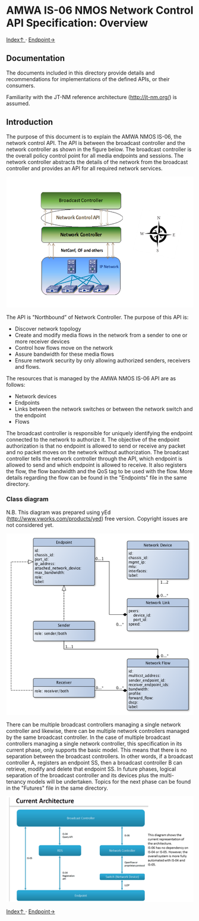 # AMWA IS-06 NMOS Network Control API Specification: Overview

[ Index↑ ](..) · [Endpoint→](2.0._Endpoint.md)



## Documentation

The documents included in this directory provide details and recommendations for implementations of the defined APIs, or their consumers.

Familiarity with the JT-NM reference architecture (http://jt-nm.org/) is assumed.

## Introduction

The purpose of this document is to explain the AMWA NMOS IS-06, the network control API. The API is between the broadcast controller and the network controller as shown in the figure below.  The broadcast controller is the overall policy control point for all media endpoints and sessions. The network controller abstracts the details of the network from the broadcast controller and provides an API for all required network services. 

![Class Diagram](images/BC-NC.png)

The API is "Northbound” of Network Controller. The purpose of this API is:
* Discover network topology
* Create and modify media flows in the network from a sender to one or more receiver devices
* Control how flows move on the network
* Assure bandwidth for these media flows
* Ensure network security by only allowing authorized senders, receivers and flows.

The resources that is managed by the AMWA NMOS IS-06 API are as follows:
- Network devices
- Endpoints
- Links between the network switches or between the network switch and the endpoint
- Flows

 The broadcast controller is responsible for uniquely identifying the endpoint connected to the network to authorize it. The objective of the endpoint authorization is that no endpoint is allowed to send or receive any packet and no packet moves on the network without authorization. The broadcast controller tells the network controller through the API, which endpoint is allowed to send and which endpoint is allowed to receive. It also registers the flow, the flow bandwidth and the QoS tag to be used with the flow. More details regarding the flow can be found in the "Endpoints" file in the same directory. 

### Class diagram

N.B. This diagram was prepared using yEd (http://www.yworks.com/products/yed) free version. Copyright issues are not considered yet.
 
![Class Diagram](images/class-diagram.png)

There can be multiple broadcast controllers managing a single network controller and likewise, there can be multiple network controllers managed by the same broadcast controller.  In the case of multiple broadcast controllers managing a single network controller,  this specification in its current phase, only supports the basic model. This means that there is no separation between the broadcast controllers. In other words, if a broadcast controller A, registers an endpoint SS, then a broadcast controller B can retrieve, modify and delete that endpoint SS. In future phases, logical separation of the broadcast controller and its devices plus the multi-tenancy models will be undertaken. Topics for the next phase can be found in the "Futures" file in the same directory.

![Class Diagram](images/CurrentArchitecture.png)


[ Index↑ ](..) · [Endpoint→](2.0._Endpoint.md)
